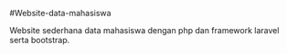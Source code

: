 #Website-data-mahasiswa

Website sederhana data mahasiswa dengan php dan framework laravel serta bootstrap.